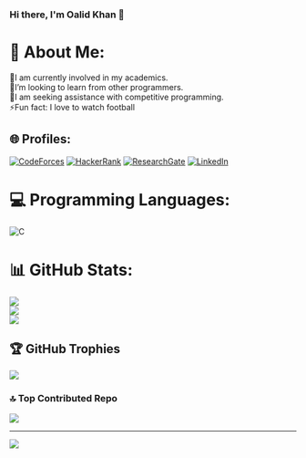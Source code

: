 ### Hi there, I'm Oalid Khan 👋
# 💫 About Me:
🔭I am currently involved in my academics.<br>👯I’m looking to learn from other programmers.<br>🤝I am seeking assistance with competitive programming.<br>⚡Fun fact: I love to watch football


## 🌐 Profiles:

[![CodeForces](https://img.shields.io/badge/Codeforces-1F8ACB?style=for-the-badge&logo=Codeforces&logoColor=white)](https://codeforces.com/profile/oalidkhan69)
[![HackerRank](https://img.shields.io/badge/Hackerrank-Profile-2EC866?style=for-the-badge&logo=hackerrank&logoColor=white)](https://www.hackerrank.com/profile/oalidkhan69)
[![ResearchGate](https://img.shields.io/badge/Research_Gate-00CCBB.svg?&style=for-the-badge&logo=ResearchGate&logoColor=white)](https://www.researchgate.net/profile/OalidKhan)
[![LinkedIn](https://img.shields.io/badge/LinkedIn-0077B5?style=for-the-badge&logo=linkedin&logoColor=white)](https://www.linkedin.com/in/OalidKhan)

# 💻 Programming Languages:
![C](https://img.shields.io/badge/c-%2300599C.svg?style=for-the-badge&logo=c&logoColor=white)

# 📊 GitHub Stats:
![](https://github-readme-stats.vercel.app/api?username=OalidKhan&theme=dark&hide_border=false&include_all_commits=true&count_private=false)<br/>
![](https://github-readme-streak-stats.herokuapp.com/?user=OalidKhan&theme=dark&hide_border=false)<br/>
![](https://github-readme-stats.vercel.app/api/top-langs/?username=OalidKhan&theme=dark&hide_border=false&include_all_commits=true&count_private=false&layout=compact)

## 🏆 GitHub Trophies
![](https://github-profile-trophy.vercel.app/?username=OalidKhan&theme=dark&no-frame=false&no-bg=true&margin-w=4)

### 🔝 Top Contributed Repo
![](https://github-contributor-stats.vercel.app/api?username=OalidKhan&limit=5&theme=dark&combine_all_yearly_contributions=true)

---

![](https://komarev.com/ghpvc/?username=OalidKhan&label=Profile%20views&color=0e75b6&&style=for-the-badge)

<!-- Proudly created with GPRM ( https://gprm.itsvg.in ) -->
